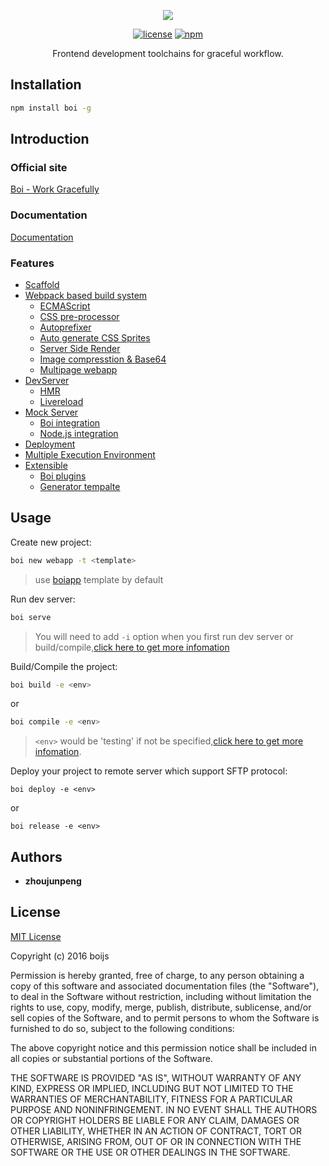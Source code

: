 <div align=center>

![](assets/slogan.jpg)

[![license](https://img.shields.io/github/license/boijs/boi.svg?style=plastic)](https://github.com/boijs/boi/blob/master/LICENSE)
[![npm](https://img.shields.io/npm/v/boi.svg?style=plastic)](https://www.npmjs.com/package/boi)

Frontend development toolchains for graceful workflow.

</div>

## Installation

```bash
npm install boi -g
```

## Introduction

### Official site

[Boi - Work Gracefully](https://boijs.github.io/)

### Documentation

[Documentation](https://boijs.github.io/docs)

### Features

* [Scaffold](https://boijs.github.io/docs/#/_scaffold)
* [Webpack based build system](https://boijs.github.io/docs/#/_build)
  * [ECMAScript](https://boijs.github.io/docs/#/_config-js)
  * [CSS pre-processor](https://boijs.github.io/docs/#/_config-style)
  * [Autoprefixer](https://boijs.github.io/docs/#/_config-style)
  * [Auto generate CSS Sprites](https://boijs.github.io/docs/#/_config-style)
  * [Server Side Render](https://boijs.github.io/docs/#/_config-html)
  * [Image compresstion & Base64](https://boijs.github.io/docs/#/_config-image)
  * [Multipage webapp](https://boijs.github.io/docs/#/_multipage)
* [DevServer](https://boijs.github.io/docs/#/_devserver)
  * [HMR](https://boijs.github.io/docs/#/_devserver)
  * [Livereload](https://boijs.github.io/docs/#/_devserver)
* [Mock Server](https://boijs.github.io/docs/#/_mock)
  * [Boi integration](https://boijs.github.io/docs/#/_mock)
  * [Node.js integration](https://boijs.github.io/docs/#/_mock)
* [Deployment](https://boijs.github.io/docs/#/_deploy)
* [Multiple Execution Environment](https://boijs.github.io/docs/#/_envs)
* [Extensible](https://boijs.github.io/docs/#/_advance)
  * [Boi plugins](https://boijs.github.io/docs/#/_advance-plugin)
  * [Generator tempalte](https://boijs.github.io/docs/#/_advance-scaffold)

## Usage

Create new project:

```bash
boi new webapp -t <template>
```

> use [boiapp](https://github.com/boijs/generator-boiapp) template by default

Run dev server:

```bash
boi serve
```

> You will need to add `-i` option when you first run dev server or build/compile,[click here to get more infomation]()

Build/Compile the project:

```bash
boi build -e <env>
```

or

```bash
boi compile -e <env>
```

> `<env>` would be 'testing' if not be specified,[click here to get more infomation](https://boijs.github.io/docs/#/_build).

Deploy your project to remote server which support SFTP protocol:

```
boi deploy -e <env>
```

or

```
boi release -e <env>
```

## Authors

* **zhoujunpeng**

## License

[MIT License](./LICENSE)

Copyright (c) 2016 boijs

Permission is hereby granted, free of charge, to any person obtaining a copy
of this software and associated documentation files (the "Software"), to deal
in the Software without restriction, including without limitation the rights
to use, copy, modify, merge, publish, distribute, sublicense, and/or sell
copies of the Software, and to permit persons to whom the Software is
furnished to do so, subject to the following conditions:

The above copyright notice and this permission notice shall be included in all
copies or substantial portions of the Software.

THE SOFTWARE IS PROVIDED "AS IS", WITHOUT WARRANTY OF ANY KIND, EXPRESS OR
IMPLIED, INCLUDING BUT NOT LIMITED TO THE WARRANTIES OF MERCHANTABILITY,
FITNESS FOR A PARTICULAR PURPOSE AND NONINFRINGEMENT. IN NO EVENT SHALL THE
AUTHORS OR COPYRIGHT HOLDERS BE LIABLE FOR ANY CLAIM, DAMAGES OR OTHER
LIABILITY, WHETHER IN AN ACTION OF CONTRACT, TORT OR OTHERWISE, ARISING FROM,
OUT OF OR IN CONNECTION WITH THE SOFTWARE OR THE USE OR OTHER DEALINGS IN THE
SOFTWARE.
